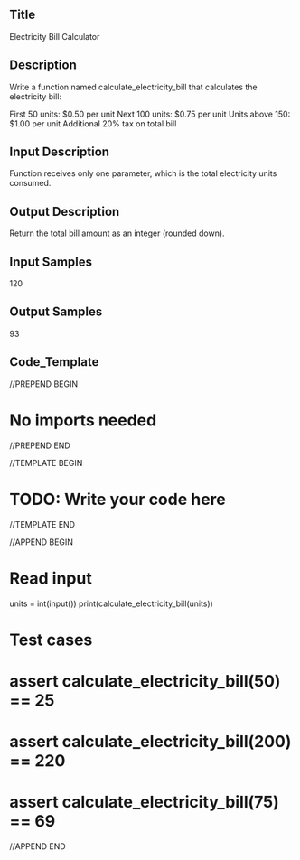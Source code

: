## Title
Electricity Bill Calculator

## Description
Write a function named calculate_electricity_bill that calculates the electricity bill:

First 50 units: $0.50 per unit
Next 100 units: $0.75 per unit
Units above 150: $1.00 per unit
Additional 20% tax on total bill

## Input Description
Function receives only one parameter, which is the total electricity units consumed.

## Output Description
Return the total bill amount as an integer (rounded down).

## Input Samples
120

## Output Samples
93

## Code_Template

//PREPEND BEGIN
# No imports needed
//PREPEND END

//TEMPLATE BEGIN

# TODO: Write your code here

//TEMPLATE END

//APPEND BEGIN
# Read input
units = int(input())
print(calculate_electricity_bill(units))

# Test cases
# assert calculate_electricity_bill(50) == 25
# assert calculate_electricity_bill(200) == 220
# assert calculate_electricity_bill(75) == 69
//APPEND END
